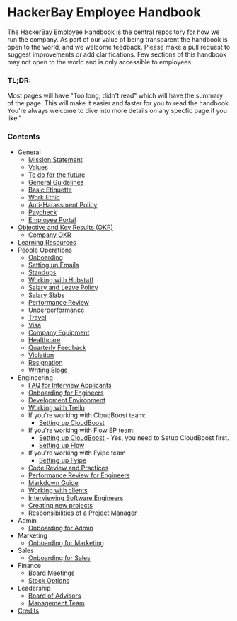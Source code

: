 # HackerBay Employee Handbook


The HackerBay Employee Handbook is the central repository for how we run the company. As part of our value of being transparent the handbook is open to the world, and we welcome feedback. Please make a pull request to suggest improvements or add clarifications. Few sections of this handbook may not open to the world and is only accessible to employees.


### TL;DR: 
Most pages will have "Too long; didn't read" which will have the summary of the page. 
This will make it easier and faster for you to read the handbook. 
You're always welcome to dive into more details on any specfic page if you like." 


### Contents

* General
  * [Mission Statement](/general/vision-mission/README.md)
  * [Values](/general/values/README.md)
  * [To do for the future](/general/to-do/README.md)
  * [General Guidelines](/general/guidelines/README.md)
  * [Basic Etiquette](/general/basic-etiquette/README.md)
  * [Work Ethic](/general/work-ethic/README.md)
  * [Anti-Harassment Policy](/general/anti-harassment/README.md)
  * [Paycheck](/general/paycheck/README.md)
  * [Employee Portal](https://employee.hackerbay.io)
* [Objective and Key Results (OKR)](/OKR/README.md)
  * [Company OKR](/OKR/company/README.md)
* [Learning Resources](/learn/README.md)
* People Operations
  * [Onboarding](/people-operations/onboarding/README.md)
  * [Setting up Emails](/people-operations/onboarding/email/README.md)
  * [Standups](/people-operations/standups/README.md)
  * [Working with Hubstaff](/people-operations/hubstaff/README.md)
  * [Salary and Leave Policy](/people-operations/salary-and-leave/README.md)
  * [Salary Slabs](/people-operations/salary/README.md)
  * [Performance Review](/people-operations/performance-review/README.md)
  * [Underperformance](/people-operations/underperformance/README.md)
  * [Travel](/people-operations/travel/README.md)
  * [Visa](/people-operations/visa/README.md)
  * [Company Equipment](/people-operations/company-equipment/README.md)
  * [Healthcare](/people-operations/healthcare/README.md)
  * [Quarterly Feedback](/people-operations/feedback/README.md)
  * [Violation](/people-operations/violation/README.md)
  * [Resignation](/people-operations/resignation/README.md)
  * [Writing Blogs](/people-operations/blogs/README.md)
* Engineering
  * [FAQ for Interview Applicants](/engineering/applicants/faq/README.md)
  * [Onboarding for Engineers](/engineering/onboarding/README.md)
  * [Development Environment](/engineering/environment/README.md)
  * [Working with Trello](/engineering/trello/README.md)
  * If you're working with CloudBoost team: 
    * [Setting up CloudBoost](/engineering/cloudboost/setup/README.md)
  * If you're working with Flow EP team: 
    * [Setting up CloudBoost](/engineering/cloudboost/setup/README.md) - Yes, you need to Setup CloudBoost first. 
    * [Setting up Flow](/engineering/flow/setup/README.md)
  * If you're working with Fyipe team 
    * [Setting up Fyipe](/engineering/fyipe/setup/README.md)
  * [Code Review and Practices](/engineering/code-review/README.md)
  * [Performance Review for Engineers](/engineering/performance-review/README.md)
  * [Markdown Guide](https://guides.github.com/features/mastering-markdown/)
  * [Working with clients](/engineering/consulting/clients/README.md)
  * [Interviewing Software Engineers](/engineering/interviewing/README.md)
  * [Creating new projects](/engineering/new-project/README.md)
  * [Responsibilities of a Project Manager](/engineering/project-manager/responsibilities/README.md)
* Admin
  * [Onboarding for Admin](/admin/onboarding/README.md)
* Marketing
  * [Onboarding for Marketing](/marketing/onboarding/README.md)
* Sales
  * [Onboarding for Sales](/sales/onboarding/README.md)
* Finance
  * [Board Meetings](/finance/board-meetings/README.md)
  * [Stock Options](/finance/stock-options/README.md)
* Leadership
  * [Board of Advisors](https://hackerbaycompany.slack.com/files/U033XTX4D/F5AGZ5W7J/Board_of_Advisors)
  * [Management Team](/leadership/management/README.md)
* [Credits](/credits/README.md)
